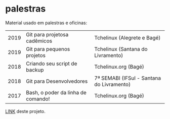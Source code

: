 # palestras
Material usado em palestras e oficinas:

<table>
  <tr>
    <td>2019</td>
    <td>Git para projetosa cadêmicos</td>
    <td>Tchelinux (Alegrete e Bagé)</td>
  </tr>

  <tr>
    <td>2019</td>
    <td>Git para pequenos projetos</td>
    <td>Tchelinux (Santana do Livramento)</td>
  </tr>

  <tr>
    <td>2018</td>
    <td>Criando seu script de backup</td>
    <td>Tchelinux.org (Bagé)</td>
  </tr>

  <tr>
    <td>2018</td>
    <td>Git para Desenvolvedores</td>
    <td>7ª SEMABI (IFSul - Santana do Livramento)</td>
  </tr>

  <tr>
    <td>2017</td>
    <td>Bash, o poder da linha de comando!</td>
    <td>Tchelinux.org (Bagé)</td>
  </tr>
  
  
  
  
  
</table>

<a href="https://github.com/sandrocustodiobr/palestras/">LINK</a> deste projeto.
